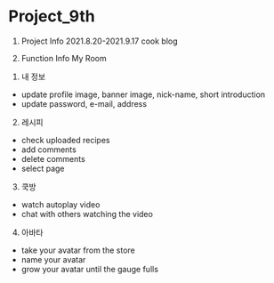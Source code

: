 # Project_9th
1. Project Info
2021.8.20-2021.9.17
cook blog

2. Function Info
My Room 
1) 내 정보
- update profile image, banner image, nick-name, short introduction
- update password, e-mail, address
2) 레시피
- check uploaded recipes
- add comments
- delete comments
- select page
3) 쿡방
- watch autoplay video
- chat with others watching the video
4) 아바타
- take your avatar from the store
- name your avatar
- grow your avatar until the gauge fulls
